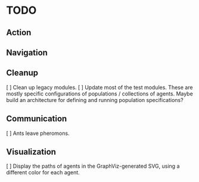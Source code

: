 TODO
====


Action
------


Navigation
----------


Cleanup
-------

  [ ] Clean up legacy modules.
  [ ] Update most of the test modules.
      These are mostly specific configurations of
      populations / collections of agents.
      Maybe build an architecture for defining and running
      population specifications?


Communication
-------------

  [ ] Ants leave pheromons.


Visualization
-------------

  [ ] Display the paths of agents in the GraphViz-generated SVG,
      using a different color for each agent.


